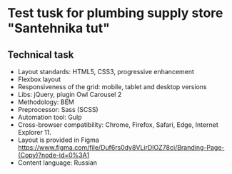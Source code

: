 
# Test tusk for plumbing supply store "Santehnika tut"

## Technical task
- Layout standards: HTML5, CSS3, progressive enhancement
- Flexbox layout
- Responsiveness of the grid: mobile, tablet and desktop versions
- Libs: jQuery, plugin Owl Carousel 2
- Methodology: BEM
- Preprocessor: Sass (SCSS)
- Automation tool: Gulp
- Cross-browser compatibility: Chrome, Firefox, Safari, Edge, Internet Explorer 11.
- Layout is provided in Figma https://www.figma.com/file/Duf6rs0dy8VLirDIOZ78ci/Branding-Page-(Copy)?node-id=0%3A1
- Content language: Russian
